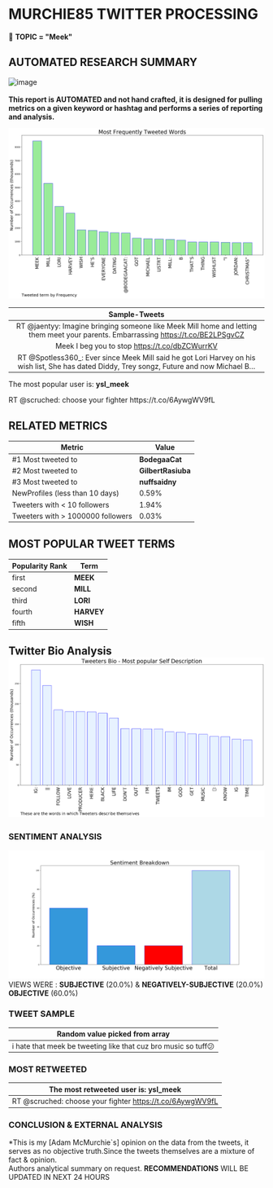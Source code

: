 # MURCHIE85 TWITTER PROCESSING 
&#x1F34E; **TOPIC = "Meek"**

## AUTOMATED RESEARCH SUMMARY

![image](https://marketingplatform.google.com/about/static/images/gmp/analytics-smb-benefit.jpg)
<br></br>
<b> This report is AUTOMATED and not hand crafted, it is designed for pulling metrics on a given keyword or hashtag and performs a series of reporting and analysis.</b>



![image](TWEETS.png)



|                **Sample-Tweets**        |
| :-------------: |
| RT @jaentyy: Imagine bringing someone like Meek Mill home and letting them meet your parents. Embarrassing https://t.co/BE2LPSgvCZ |
| Meek I beg you to stop https://t.co/dbZCWurrKV |
| RT @Spotless360_: Ever since Meek Mill said he got Lori Harvey on his wish list, She has dated Diddy, Trey songz, Future and now Michael B… |

The most popular user is: **ysl_meek**
<div class="alert alert-block alert-danger"> RT @scruched: choose your fighter https://t.co/6AywgWV9fL</div>

## RELATED METRICS<br>
| Metric | Value |
| ------------- | ------------- |
| #1 Most tweeted to  | **BodegaaCat** |
| #2 Most tweeted to  | **GilbertRasiuba** |
| #3 Most tweeted to  | **nuffsaidny** |
| NewProfiles (less than 10 days) | 0.59%  |
| Tweeters with < 10 followers  | 1.94%|
| Tweeters with > 1000000 followers  | 0.03%  |



## MOST POPULAR TWEET TERMS 


| Popularity Rank  | Term |
| ------------- | ------------- |
| first  | **MEEK**  |
| second  | **MILL**  |
| third  | **LORI** |
| fourth  | **HARVEY**  |
| fifth  | **WISH**  |


## Twitter Bio Analysis![image](BIO.png)
### SENTIMENT ANALYSIS
![image](sentiment.png)
VIEWS WERE : **SUBJECTIVE**  (20.0%) & **NEGATIVELY-SUBJECTIVE** (20.0%) **OBJECTIVE** (60.0%)

### TWEET SAMPLE 
| Random value picked from array |
| ------------- |
|i hate that meek be tweeting like that cuz bro music so tuff😕 |

### MOST RETWEETED 

| The most retweeted user is: **ysl_meek**  |
| ------------- |
| RT @scruched: choose your fighter https://t.co/6AywgWV9fL |

### CONCLUSION & EXTERNAL ANALYSIS

*This is my [Adam McMurchie`s] opinion on the data from the tweets, it serves as no objective truth.Since the tweets themselves are a mixture of fact & opinion.<br>
Authors analytical summary on request.
**RECOMMENDATIONS** WILL BE UPDATED IN NEXT  24 HOURS <br>